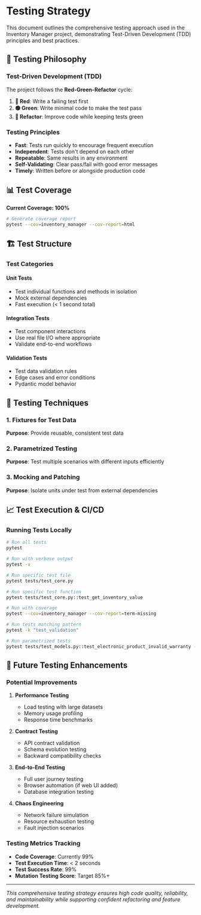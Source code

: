 # Testing Strategy

This document outlines the comprehensive testing approach used in the Inventory Manager project, demonstrating Test-Driven Development (TDD) principles and best practices.

## 🎯 Testing Philosophy

### Test-Driven Development (TDD)

The project follows the **Red-Green-Refactor** cycle:

1. **🔴 Red**: Write a failing test first
2. **🟢 Green**: Write minimal code to make the test pass  
3. **🔵 Refactor**: Improve code while keeping tests green

### Testing Principles

- **Fast**: Tests run quickly to encourage frequent execution
- **Independent**: Tests don't depend on each other
- **Repeatable**: Same results in any environment
- **Self-Validating**: Clear pass/fail with good error messages
- **Timely**: Written before or alongside production code

## 📊 Test Coverage

**Current Coverage: 100%**

```bash
# Generate coverage report
pytest --cov=inventory_manager --cov-report=html
```

## 🏗️ Test Structure


### Test Categories

#### Unit Tests
- Test individual functions and methods in isolation
- Mock external dependencies
- Fast execution (< 1 second total)

#### Integration Tests  
- Test component interactions
- Use real file I/O where appropriate
- Validate end-to-end workflows

#### Validation Tests
- Test data validation rules
- Edge cases and error conditions
- Pydantic model behavior

## 🧪 Testing Techniques

### 1. Fixtures for Test Data
**Purpose**: Provide reusable, consistent test data

### 2. Parametrized Testing
**Purpose**: Test multiple scenarios with different inputs efficiently

### 3. Mocking and Patching
**Purpose**: Isolate units under test from external dependencies


## 📈 Test Execution & CI/CD

### Running Tests Locally

```bash
# Run all tests
pytest

# Run with verbose output
pytest -v

# Run specific test file
pytest tests/test_core.py

# Run specific test function
pytest tests/test_core.py::test_get_inventory_value

# Run with coverage
pytest --cov=inventory_manager --cov-report=term-missing

# Run tests matching pattern
pytest -k "test_validation"

# Run parametrized tests
pytest tests/test_models.py::test_electronic_product_invalid_warranty -v
```


## 🚀 Future Testing Enhancements

### Potential Improvements

1. **Performance Testing**
   - Load testing with large datasets
   - Memory usage profiling
   - Response time benchmarks

2. **Contract Testing**
   - API contract validation
   - Schema evolution testing
   - Backward compatibility checks

3. **End-to-End Testing**
   - Full user journey testing
   - Browser automation (if web UI added)
   - Database integration testing

4. **Chaos Engineering**
   - Network failure simulation
   - Resource exhaustion testing
   - Fault injection scenarios

### Testing Metrics Tracking

- **Code Coverage**: Currently 99%
- **Test Execution Time**: < 2 seconds
- **Test Success Rate**: 99%
- **Mutation Testing Score**: Target 85%+

---

*This comprehensive testing strategy ensures high code quality, reliability, and maintainability while supporting confident refactoring and feature development.*